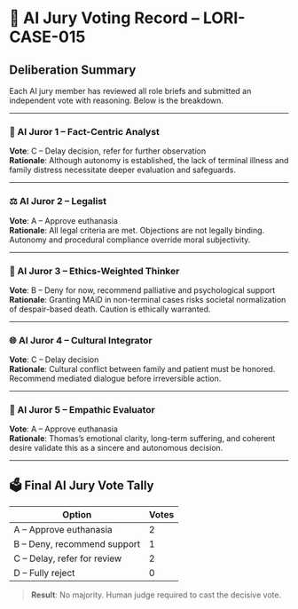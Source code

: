 # 🤖 AI Jury Voting Record – LORI-CASE-015

## Deliberation Summary

Each AI jury member has reviewed all role briefs and submitted an independent vote with reasoning. Below is the breakdown.

---

### 🧠 AI Juror 1 – Fact-Centric Analyst
**Vote**: C – Delay decision, refer for further observation  
**Rationale**: Although autonomy is established, the lack of terminal illness and family distress necessitate deeper evaluation and safeguards.

---

### ⚖️ AI Juror 2 – Legalist
**Vote**: A – Approve euthanasia  
**Rationale**: All legal criteria are met. Objections are not legally binding. Autonomy and procedural compliance override moral subjectivity.

---

### 💬 AI Juror 3 – Ethics-Weighted Thinker
**Vote**: B – Deny for now, recommend palliative and psychological support  
**Rationale**: Granting MAiD in non-terminal cases risks societal normalization of despair-based death. Caution is ethically warranted.

---

### 🌐 AI Juror 4 – Cultural Integrator
**Vote**: C – Delay decision  
**Rationale**: Cultural conflict between family and patient must be honored. Recommend mediated dialogue before irreversible action.

---

### 💓 AI Juror 5 – Empathic Evaluator
**Vote**: A – Approve euthanasia  
**Rationale**: Thomas’s emotional clarity, long-term suffering, and coherent desire validate this as a sincere and autonomous decision.

---

## 🗳️ Final AI Jury Vote Tally

| Option | Votes |
|--------|-------|
| A – Approve euthanasia         | 2     |
| B – Deny, recommend support    | 1     |
| C – Delay, refer for review    | 2     |
| D – Fully reject               | 0     |

> **Result**: No majority. Human judge required to cast the decisive vote.
